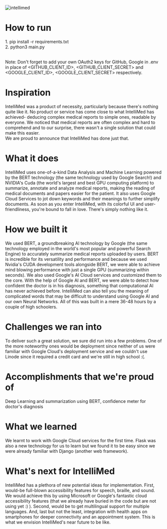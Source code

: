 ![intellimed](https://user-images.githubusercontent.com/53670363/121812988-b0e9aa00-cc9c-11eb-9565-88d4ac0a857b.png)

<h1>How to run</h1>
1. pip install -r requirements.txt<br>
2. python3 main.py<br>
<br>

Note: Don't forget to add your own OAuth2 keys for GitHub, Google in .env in place of <GITHUB_CLIENT_ID>, <GITHUB_CLIENT_SECRET> and <GOOGLE_CLIENT_ID>, <GOOGLE_CLIENT_SECRET> respectively.

<h1>Inspiration</h1>
IntelliMed was a product of necessity, particularly because there's nothing quite like it. No product or service has come close to what IntelliMed has achieved- deducing complex medical reports to simple ones, readable by everyone. We noticed that medical reports are often complex and hard to comprehend and to our surprise, there wasn't a single solution that could make this easier.
<br>
We are proud to announce that IntelliMed has done just that.

<h1>What it does</h1>
IntelliMed uses one-of-a-kind Data Analysis and Machine Learning powered by the BERT technology (the same technology used by Google Search!) and NVIDIA's Cuda (the world's largest and best GPU computing platform) to summarize, annotate and analyze medical reports, making the reading of medical documents and papers easier for the patient. It also uses Google Cloud Services to jot down keywords and their meanings to further simplify documents. As soon as you enter IntelliMed, with its colorful UI and user-friendliness, you're bound to fall in love. There's simply nothing like it.

<h1>How we built it</h1>
We used BERT, a groundbreaking AI technology by Google (the same technology employed in the world's most popular and powerful Search Engine) to accurately summarize medical reports uploaded by users. BERT is incredible for its versatility and performance and because we used Nvidia's CUDA development tools alongside BERT, we were able to achieve mind blowing performance with just a single GPU (summarizing within seconds). We also used Google's AI Cloud services and customized them to the core. With the help of Google AI and BERT, we were able to detect how confident the doctor is in his diagnosis, something that computational AI has never achieved before. IntelliMed can also tell you the meaning of complicated words that may be difficult to understand using Google AI and our own Neural Networks. All of this was built in a mere 36-48 hours by a couple of high schoolers.

<h1>Challenges we ran into</h1>
To deliver such a great solution, we sure did run into a few problems. One of the more noteworthy ones would be deployment since neither of us were familiar with Google Cloud's deployment service and we couldn't use Linode since it required a credit card and we're still in high school :(.

<h1>Accomplishments that we're proud of</h1>
Deep Learning and summarization using BERT, confidence meter for doctor's diagnosis

<h1>What we learned</h1>
We learnt to work with Google Cloud services for the first time. Flask was also a new technology for us to learn but we found it to be easy since we were already familiar with Django (another web framework).

<h1>What's next for IntelliMed</h1>
IntelliMed has a plethora of new potential ideas for implementation. First, would-be full-blown accessibility features for speech, braille, and sound. We would achieve this by using Microsoft or Google's fantastic cloud accessibility features (that we already have buried in the code but are not using yet :) ). Second, would be to get multilingual support for multiple languages. And, last but not the least, integration with health apps on smartphones for deeper connectivity and an appointment system. This is what we envision IntelliMed's near future to be like.
